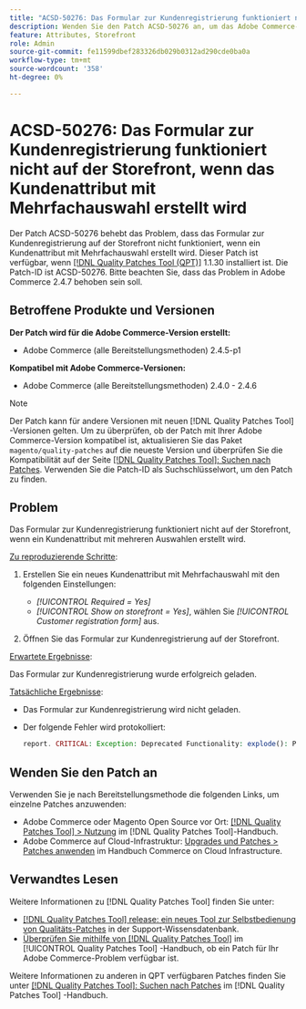 ```yaml
---
title: "ACSD-50276: Das Formular zur Kundenregistrierung funktioniert nicht auf der Storefront, wenn das Kundenattribut mit Mehrfachauswahl erstellt wird."
description: Wenden Sie den Patch ACSD-50276 an, um das Adobe Commerce-Problem zu beheben, bei dem das Anmeldeformular für Kunden auf der Storefront nicht funktioniert, wenn ein Kundenattribut mit mehreren Auswahlen erstellt wird.
feature: Attributes, Storefront
role: Admin
source-git-commit: fe11599dbef283326db029b0312ad290cde0ba0a
workflow-type: tm+mt
source-wordcount: '358'
ht-degree: 0%

---
```


# ACSD-50276: Das Formular zur Kundenregistrierung funktioniert nicht auf der Storefront, wenn das Kundenattribut mit Mehrfachauswahl erstellt wird

Der Patch ACSD-50276 behebt das Problem, dass das Formular zur Kundenregistrierung auf der Storefront nicht funktioniert, wenn ein Kundenattribut mit Mehrfachauswahl erstellt wird. Dieser Patch ist verfügbar, wenn [[!DNL Quality Patches Tool (QPT)]](https://experienceleague.adobe.com/en/docs/commerce-knowledge-base/kb/announcements/commerce-announcements/magento-quality-patches-released-new-tool-to-self-serve-quality-patches) 1.1.30 installiert ist. Die Patch-ID ist ACSD-50276. Bitte beachten Sie, dass das Problem in Adobe Commerce 2.4.7 behoben sein soll.

## Betroffene Produkte und Versionen

**Der Patch wird für die Adobe Commerce-Version erstellt:**

* Adobe Commerce (alle Bereitstellungsmethoden) 2.4.5-p1

**Kompatibel mit Adobe Commerce-Versionen:**

* Adobe Commerce (alle Bereitstellungsmethoden) 2.4.0 - 2.4.6

>[!NOTE]
>
>Der Patch kann für andere Versionen mit neuen [!DNL Quality Patches Tool] -Versionen gelten. Um zu überprüfen, ob der Patch mit Ihrer Adobe Commerce-Version kompatibel ist, aktualisieren Sie das Paket `magento/quality-patches` auf die neueste Version und überprüfen Sie die Kompatibilität auf der Seite [[!DNL Quality Patches Tool]: Suchen nach Patches](https://experienceleague.adobe.com/tools/commerce-quality-patches/index.html). Verwenden Sie die Patch-ID als Suchschlüsselwort, um den Patch zu finden.

## Problem

Das Formular zur Kundenregistrierung funktioniert nicht auf der Storefront, wenn ein Kundenattribut mit mehreren Auswahlen erstellt wird.

<u>Zu reproduzierende Schritte</u>:

1. Erstellen Sie ein neues Kundenattribut mit Mehrfachauswahl mit den folgenden Einstellungen:

   * *[!UICONTROL Required = Yes]*
   * *[!UICONTROL Show on storefront = Yes]*, wählen Sie *[!UICONTROL Customer registration form]* aus.

1. Öffnen Sie das Formular zur Kundenregistrierung auf der Storefront.

<u>Erwartete Ergebnisse</u>:

Das Formular zur Kundenregistrierung wurde erfolgreich geladen.

<u>Tatsächliche Ergebnisse</u>:

* Das Formular zur Kundenregistrierung wird nicht geladen.
* Der folgende Fehler wird protokolliert:

  ```PHP
  report. CRITICAL: Exception: Deprecated Functionality: explode(): Passing null to parameter #2 ($string) of type string is deprecated in vendor/magento/module-custom-attribute-management/Block/Form/Renderer/Multiselect.php
  ```

## Wenden Sie den Patch an

Verwenden Sie je nach Bereitstellungsmethode die folgenden Links, um einzelne Patches anzuwenden:

* Adobe Commerce oder Magento Open Source vor Ort: [[!DNL Quality Patches Tool] > Nutzung](/help/tools/quality-patches-tool/usage.md) im [!DNL Quality Patches Tool]-Handbuch.
* Adobe Commerce auf Cloud-Infrastruktur: [Upgrades und Patches > Patches anwenden](https://experienceleague.adobe.com/docs/commerce-cloud-service/user-guide/develop/upgrade/apply-patches.html) im Handbuch Commerce on Cloud Infrastructure.

## Verwandtes Lesen

Weitere Informationen zu [!DNL Quality Patches Tool] finden Sie unter:

* [[!DNL Quality Patches Tool] release: ein neues Tool zur Selbstbedienung von Qualitäts-Patches](https://experienceleague.adobe.com/en/docs/commerce-knowledge-base/kb/announcements/commerce-announcements/magento-quality-patches-released-new-tool-to-self-serve-quality-patches) in der Support-Wissensdatenbank.
* [Überprüfen Sie mithilfe von  [!DNL Quality Patches Tool]](/help/tools/quality-patches-tool/patches-available-in-qpt/check-patch-for-magento-issue-with-magento-quality-patches.md) im [!UICONTROL Quality Patches Tool] -Handbuch, ob ein Patch für Ihr Adobe Commerce-Problem verfügbar ist.


Weitere Informationen zu anderen in QPT verfügbaren Patches finden Sie unter [[!DNL Quality Patches Tool]: Suchen nach Patches](https://experienceleague.adobe.com/tools/commerce-quality-patches/index.html) im [!DNL Quality Patches Tool] -Handbuch.
